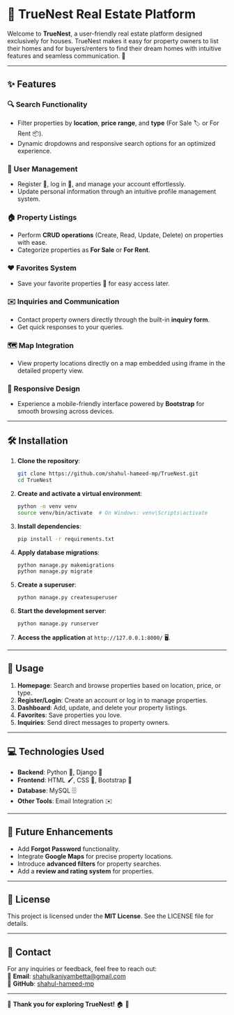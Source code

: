 # 🏡 TrueNest Real Estate Platform

Welcome to **TrueNest**, a user-friendly real estate platform designed exclusively for houses. TrueNest makes it easy for property owners to list their homes and for buyers/renters to find their dream homes with intuitive features and seamless communication. 🌟

---

## ✨ Features

### 🔍 **Search Functionality**  
- Filter properties by **location**, **price range**, and **type** (For Sale 🏷️ or For Rent 📦).  
- Dynamic dropdowns and responsive search options for an optimized experience.  

### 👤 **User Management**  
- Register 📜, log in 🔐, and manage your account effortlessly.  
- Update personal information through an intuitive profile management system.  

### 🏠 **Property Listings**  
- Perform **CRUD operations** (Create, Read, Update, Delete) on properties with ease.  
- Categorize properties as **For Sale** or **For Rent**.  

### ❤️ **Favorites System**  
- Save your favorite properties 💖 for easy access later.  

### ✉️ **Inquiries and Communication**  
- Contact property owners directly through the built-in **inquiry form**.  
- Get quick responses to your queries.  

### 🗺️ **Map Integration**  
  - View property locations directly on a map embedded using iframe in the detailed property view.

### 📱 **Responsive Design**  
- Experience a mobile-friendly interface powered by **Bootstrap** for smooth browsing across devices.  

---

## 🛠️ Installation

1. **Clone the repository**:  
   ```bash
   git clone https://github.com/shahul-hameed-mp/TrueNest.git
   cd TrueNest
   ```

2. **Create and activate a virtual environment**:  
   ```bash
   python -m venv venv
   source venv/bin/activate  # On Windows: venv\Scripts\activate
   ```

3. **Install dependencies**:  
   ```bash
   pip install -r requirements.txt
   ```

4. **Apply database migrations**:  
   ```bash
   python manage.py makemigrations
   python manage.py migrate
   ```

5. **Create a superuser**:  
   ```bash
   python manage.py createsuperuser
   ```

6. **Start the development server**:  
   ```bash
   python manage.py runserver
   ```

7. **Access the application** at `http://127.0.0.1:8000/` 🖥️.  

---

## 🚀 Usage

1.  **Homepage**: Search and browse properties based on location, price, or type.  
2.  **Register/Login**: Create an account or log in to manage properties.  
3.  **Dashboard**: Add, update, and delete your property listings.  
4.  **Favorites**: Save properties you love.  
5.  **Inquiries**: Send direct messages to property owners.  

---

## 💻 Technologies Used  

- **Backend**: Python 🐍, Django 🧩  
- **Frontend**: HTML 🖌️, CSS 🎨, Bootstrap 📱  
- **Database**: MySQL 🗄️ 
- **Other Tools**: Email Integration ✉️  

---

## 🔮 Future Enhancements  

-  Add **Forgot Password** functionality.  
-  Integrate **Google Maps** for precise property locations.  
-  Introduce **advanced filters** for property searches.  
-  Add a **review and rating system** for properties.  

---

## 📜 License  

This project is licensed under the **MIT License**. See the LICENSE file for details.  

---

## 💬 Contact  

For any inquiries or feedback, feel free to reach out:  
📧 **Email**: shahulkaniyambetta@gmail.com  
🐙 **GitHub**: [shahul-hameed-mp](https://github.com/shahul-hameed-mp)  

---

🌟 **Thank you for exploring TrueNest!**  🏠 🌟  



